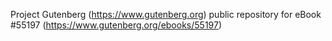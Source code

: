 Project Gutenberg (https://www.gutenberg.org) public repository for
eBook #55197 (https://www.gutenberg.org/ebooks/55197)
